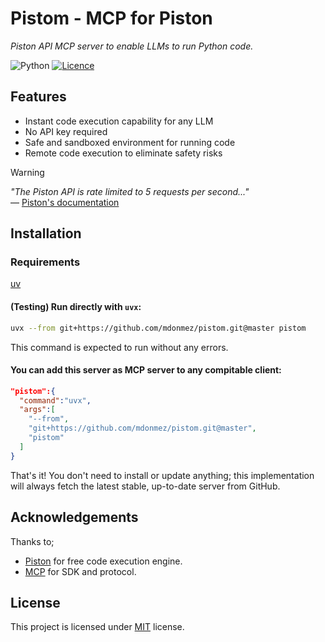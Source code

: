 
# Pistom - MCP for Piston

*Piston API MCP server to enable LLMs to run Python code.*


![Python](https://img.shields.io/badge/python-3670A0?style=for-the-badge&logo=python&logoColor=ffdd54) 
[![Licence](https://img.shields.io/github/license/Ileriayo/markdown-badges?style=for-the-badge)](./LICENSE)
## Features

* Instant code execution capability for any LLM
* No API key required
* Safe and sandboxed environment for running code
* Remote code execution to eliminate safety risks

> [!WARNING]
> *"The Piston API is rate limited to 5 requests per second..."*  
> — [Piston's documentation](https://github.com/engineer-man/piston)

## Installation

### Requirements
[uv]("https://docs.astral.sh/uv/")

#### (Testing) Run directly with `uvx`:

```bash
uvx --from git+https://github.com/mdonmez/pistom.git@master pistom
```

This command is expected to run without any errors.

#### You can add this server as MCP server to any compitable client:

```json
"pistom":{
  "command":"uvx",
  "args":[
    "--from",
    "git+https://github.com/mdonmez/pistom.git@master",
    "pistom"
  ]
}
```

That's it! You don't need to install or update anything; this implementation will always fetch the latest stable, up-to-date server from GitHub.

## Acknowledgements

Thanks to;
 - [Piston](https://github.com/engineer-man/piston) for free code execution engine.
 - [MCP](https://github.com/modelcontextprotocol) for SDK and protocol.
 
## License

This project is licensed under [MIT](/LICENSE) license.

